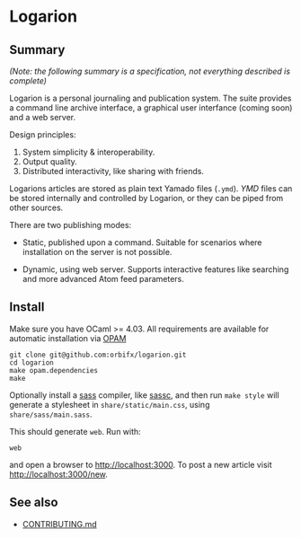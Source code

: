 # Logarion

## Summary

_(Note: the following summary is a specification, not everything described is complete)_

Logarion is a personal journaling and publication system.
The suite provides a command line archive interface, a graphical user interfance (coming soon) and a web server.

Design principles:

1. System simplicity & interoperability.
2. Output quality.
3. Distributed interactivity, like sharing with friends.

Logarions articles are stored as plain text Yamado files (`.ymd`).
_YMD_  files can be stored internally and controlled by Logarion, or they can be piped from other sources.

There are two publishing modes:

- Static, published upon a command.
  Suitable for scenarios where installation on the server is not possible.

- Dynamic, using web server. 
  Supports interactive features like searching and more advanced Atom feed parameters.

## Install

Make sure you have OCaml >= 4.03.
All requirements are available for automatic installation via [OPAM](https://opam.ocaml.org/)

    git clone git@github.com:orbifx/logarion.git
    cd logarion
	make opam.dependencies
    make

Optionally install a [sass](http://sass-lang.com/) compiler, like [sassc](http://sass-lang.com/libsass#sassc), and then run `make style` will generate a stylesheet in `share/static/main.css`, using `share/sass/main.sass`.

This should generate `web`. Run with:

    web

and open a browser to <http://localhost:3000>.
To post a new article visit <http://localhost:3000/new>.

## See also

- [CONTRIBUTING.md](CONTRIBUTING.md)
